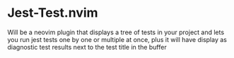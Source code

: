# Jest-Test.nvim

Will be a neovim plugin that displays a tree of tests in your project and lets you run jest tests one by one
or multiple at once, plus it will have display as diagnostic test results next to the test title in the buffer
